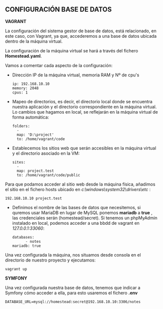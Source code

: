 ## CONFIGURACIÓN BASE DE DATOS


**VAGRANT**  

La configuración del sistema gestor de base de datos, está relacionado, en este caso, con Vagrant, ya que, accederemos a una base de datos ubicada dentro de la máquina virtual.

La configuración de la máquina virtual se hará a través del fichero **Homestead.yaml**.

Vamos a comentar cada aspecto de la configuración:

- Dirección IP de la máquina virtual, memoria RAM y Nº de cpu's
			  
	  ip: 192.168.10.10
	  memory: 2048
	  cpus: 1
	  
- Mapeo de directorios, es decir, el directorio local donde se encuentra nuestra aplicación y el directorio correspondiente en la máquina virtual. Lo cambios que hagamos en local, se reflejarán en la máquina virtual de forma automática:
			  
	  folders:
	    -
        map: 'D:\project'
        to: /home/vagrant/code

- Establecemos los sitios web que serán accesibles en la máquina virtual y el directorio asociado en la VM:
			  
	  sites:
	    -
        map: project.test
        to: /home/vagrant/code/public

Para que podamos acceder al sitio web desde la máquina física, añadimos el sitio en el fichero hosts ubicado en *c:\windows\system32\drivers\etc* :

    192.168.10.10 project.test

- Definimos el nombre de las bases de datos que necesitemos, si quremos usar MariaDB en lugar de MySQL ponemos **mariadb** a **true** , las credenciales serán (homestead/secret). Si tenemos un phpMyAdmin instalado en local, podemos acceder a una bbdd de vagrant en *127.0.0.1:33060*:
			  
	  databases:
		    - notes
	  mariadb: true



Una vez configurada la máquina, nos situamos desde consola en el directorio de nuestro proyecto y ejecutamos:
	

    vagrant up


**SYMFONY**  
  
Una vez configurada nuestra base de datos, tenemos que indicar a Symfony cómo acceder a ella, para esto usaremos el fichero **.env**

    DATABASE_URL=mysql://homestead:secret@192.168.10.10:3306/notes

  

